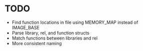 # TODO

 * Find function locations in file using MEMORY_MAP instead of IMAGE_BASE
 * Parse library, rel, and function structs
 * Match functions between libraries and rel
 * More consistent naming
